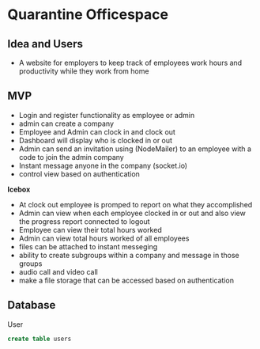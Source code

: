 # Quarantine Officespace

## Idea and Users
- A website for employers to keep track of employees work hours and productivity while they work from home

## MVP 
- Login and register functionality as employee or admin
- admin can create a company
- Employee and Admin can clock in and clock out
- Dashboard will display who is clocked in or out
- Admin can send an invitation using (NodeMailer) to an employee with a code to join the admin company
- Instant message anyone in the company (socket.io)
- control view based on authentication

**Icebox**
- At clock out employee is promped to report on what they accomplished
- Admin can view when each employee clocked in or out and also view the progress report connected to logout
- Employee can view their total hours worked
- Admin can view total hours worked of all employees
- files can be attached to instant messeging
- ability to create subgroups within a company and message in those groups
- audio call and video call
- make a file storage that can be accessed based on authentication 

## Database
User
```SQL
create table users